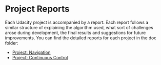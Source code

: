 # Project Reports

Each Udacity project is accompanied by a report. Each report follows a similar structure of explaining the algorithm used, what sort of challenges arose during development, the final results and suggestions for future improvements. You can find the detailed reports for each project in the doc folder:

- [Project: Navigation](doc/Report_p1_navigation.md)
- [Project: Continuous Control](doc/Report_p2_continuous.md)
